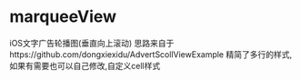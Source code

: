 # marqueeView
iOS文字广告轮播图(垂直向上滚动)
思路来自于https://github.com/dongxiexidu/AdvertScollViewExample
精简了多行的样式,如果有需要也可以自己修改,自定义cell样式
